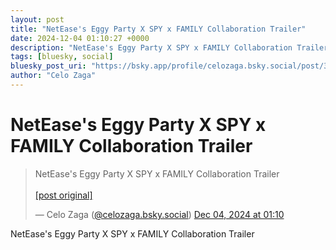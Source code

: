 ```yaml
---
layout: post
title: "NetEase's Eggy Party X SPY x FAMILY Collaboration Trailer"
date: 2024-12-04 01:10:27 +0000
description: "NetEase's Eggy Party X SPY x FAMILY Collaboration Trailer"
tags: [bluesky, social]
bluesky_post_uri: "https://bsky.app/profile/celozaga.bsky.social/post/3lcgxszmakc2e"
author: "Celo Zaga"
---
```


<h1 class="bluesky-post-title">NetEase's Eggy Party X SPY x FAMILY Collaboration Trailer</h1>


<blockquote class="bluesky-embed" data-bluesky-uri="at://did:plc:lmh6rennptq77inaztnovw4b/app.bsky.feed.post/3lcgxszmakc2e" data-bluesky-embed-color-mode="system">
<p lang="">NetEase's Eggy Party X SPY x FAMILY Collaboration Trailer<br><br><a href="https://bsky.app/profile/celozaga.bsky.social/post/3lcgxszmakc2e">[post original]</a></p>
&mdash; Celo Zaga (<a href="https://bsky.app/profile/did:plc:lmh6rennptq77inaztnovw4b">@celozaga.bsky.social</a>) <a href="https://bsky.app/profile/celozaga.bsky.social/post/3lcgxszmakc2e">Dec 04, 2024 at 01:10</a>
</blockquote>
<script async src="https://embed.bsky.app/static/embed.js" charset="utf-8"></script>


<p class="bluesky-post-description">NetEase's Eggy Party X SPY x FAMILY Collaboration Trailer</p>
